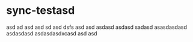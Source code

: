 # sync-testasd
asd
ad
asd
asd
sd
asd
dsfs
asd
asd
asdasd
asdasd
sadasd
asasdasdasd
asdasdasd
asdasdasdxcasd
asd
asd

